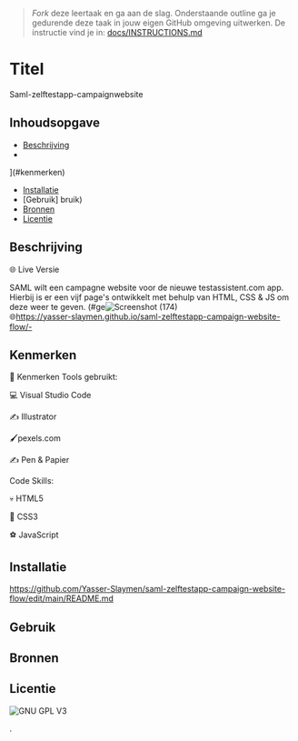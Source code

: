 > _Fork_ deze leertaak en ga aan de slag. Onderstaande outline ga je gedurende deze taak in jouw eigen GitHub omgeving uitwerken. De instructie vind je in: [docs/INSTRUCTIONS.md](docs/INSTRUCTIONS.md)

# Titel
Saml-zelftestapp-campaignwebsite

## Inhoudsopgave

  * [Beschrijving](#beschrijving)
  *
](#kenmerken)
  * [Installatie](#installatie)
  * [Gebruik]
bruik)
  * [Bronnen](#bronnen)
  * [Licentie](#licentie)

## Beschrijving
🌐 Live Versie

SAML wilt een campagne website voor de nieuwe testassistent.com app. Hierbij is er een vijf page's ontwikkelt met behulp van HTML, CSS & JS om deze weer te geven.
 (#ge![Screenshot (174)](https://user-images.githubusercontent.com/90189815/147141874-4647ac13-c97f-4f1f-a649-7f4cf13a7d1b.png)  
🌐https://yasser-slaymen.github.io/saml-zelftestapp-campaign-website-flow/-

## Kenmerken
🐸 Kenmerken
Tools gebruikt:

💻 Visual Studio Code

✍️ Illustrator

🖌pexels.com

✍️ Pen & Papier

Code Skills:

💀 HTML5

🧍 CSS3

⚽ JavaScript

## Installatie
https://github.com/Yasser-Slaymen/saml-zelftestapp-campaign-website-flow/edit/main/README.md

## Gebruik

## Bronnen

## Licentie

![GNU GPL V3](https://www.gnu.org/graphics/gplv3-127x51.png)

.

